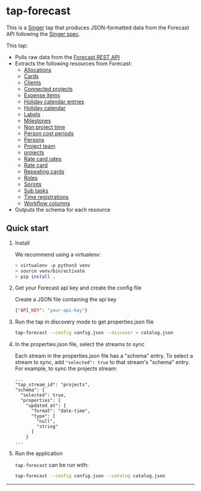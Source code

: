 # tap-forecast

This is a [Singer](https://singer.io) tap that produces JSON-formatted
data from the Forecast API following the [Singer
spec](https://github.com/singer-io/getting-started/blob/master/SPEC.md).

This tap:
- Pulls raw data from the [Forecast REST API](https://github.com/Forecast-it/API)
- Extracts the following resources from Forecast:
  - [Allocations](https://github.com/Forecast-it/API/blob/master/sections/allocations.md#allocations)
  - [Cards](https://github.com/Forecast-it/API/blob/master/sections/cards.md#cards)
  - [Clients](https://github.com/Forecast-it/API/blob/master/sections/clients.md#clients)
  - [Connected projects](https://github.com/Forecast-it/API/blob/master/sections/connected_projects.md#connected_projects)
  - [Expense items](https://github.com/Forecast-it/API/blob/master/sections/expense_items.md#expense_items)
  - [Holiday calendar entries](https://github.com/Forecast-it/API/blob/master/sections/holiday_calendar_entries.md#holiday_calendar_entries)
  - [Holiday calendar](https://github.com/Forecast-it/API/blob/master/sections/holiday_calendars.md#holiday_calendars)
  - [Labels](https://github.com/Forecast-it/API/blob/master/sections/labels.md#labels)
  - [Milestones](https://github.com/Forecast-it/API/blob/master/sections/milestones.md#milestones)
  - [Non project time](https://github.com/Forecast-it/API/blob/master/sections/non_project_time.md#non_project_time)
  - [Person cost periods](https://github.com/Forecast-it/API/blob/master/sections/person_cost_periods.md#person_cost_periods)
  - [Persons](https://github.com/Forecast-it/API/blob/master/sections/persons.md#persons)
  - [Project team](https://github.com/Forecast-it/API/blob/master/sections/project_team.md#project_team)
  - [projects](https://github.com/Forecast-it/API/blob/master/sections/projects.md#projects)
  - [Rate card rates](https://github.com/Forecast-it/API/blob/master/sections/rate_card_rates.md#rate_card_rates)
  - [Rate card](https://github.com/Forecast-it/API/blob/master/sections/rate_cards.md#rate_cards)
  - [Repeating cards](https://github.com/Forecast-it/API/blob/master/sections/repeating_cards.md#repeating_cards)
  - [Roles](https://github.com/Forecast-it/API/blob/master/sections/roles.md#roles)
  - [Sprints](https://github.com/Forecast-it/API/blob/master/sections/sprints.md#sprints)
  - [Sub tasks](https://github.com/Forecast-it/API/blob/master/sections/sub_tasks.md#sub_tasks)
  - [Time registrations](https://github.com/Forecast-it/API/blob/master/sections/time_registrations.md#time_registrations)
  - [Workflow columns](https://github.com/Forecast-it/API/blob/master/sections/workflow_columns.md#workflow_columns)
- Outputs the schema for each resource

## Quick start

1. Install

   We recommend using a virtualenv:

    ```bash
    > virtualenv -p python3 venv
    > source venv/bin/activate
    > pip install .
    ```

2. Get your Forecast api key and create the config file

    Create a JSON file containing the api key
    ```json
    {"API_KEY": "your-api-key"}
    ```

3. Run the tap in discovery mode to get properties.json file

    ```bash
    tap-forecast --config config.json --discover > catalog.json
    ```

4. In the properties.json file, select the streams to sync

    Each stream in the properties.json file has a "schema" entry.  To select a stream to sync, add `"selected": true` to that stream's "schema" entry.  For example, to sync the projects stream:
    ```
    ...
    "tap_stream_id": "projects",
    "schema": {
      "selected": true,
      "properties": {
        "updated_at": {
          "format": "date-time",
          "type": [
            "null",
            "string"
          ]
        }
    ...
    ```

5. Run the application

    `tap-forecast` can be run with:

    ```bash
    tap-forecast --config config.json --catalog catalog.json
    ```

---